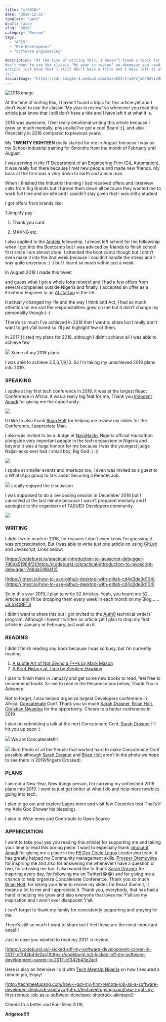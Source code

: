 ```yaml
---
title: "</2018>"
date: "2018-12-31"
template: "post"
draft: false
slug: "2018"
category: "Review"
tags:
  - "APIS"
  - "Web Development"
  - "Software Engineering"

description: "At the time of writing this, I haven’t found a topic for this article yet and I
don’t want to use the classic ‘My year in review’ so whenever you read this
article just know that I still don’t have a title and I have left it at what it
is."
socialImage: "https://cdn-images-1.medium.com/max/824/1*w3FVjskCNAY1vNCMu936Sw.gif"
---
```


![2018 image](https://cdn-images-1.medium.com/max/1600/1*J7sv6qAE_2ERXn8rBCRFmw.jpeg)

At the time of writing this, I haven’t found a topic for this article yet and I
don’t want to use the classic ‘My year in review’ so whenever you read this
article just know that I still don’t have a title and I have left it at what it
is.

2018 was awesome, I feel really emotional writing this article because I grew so
much mentally, physically[i’ve got a cool Beard :)], and also financially in
2018 compared to previous years.

My **TWENTY EIGHTEEN** really started for me in August because I was on my
School industrial training for 6months from the month of February until August.

I was serving in the IT Department of an Engineering Firm (GIL Automation), it
was really fun there because I met new people and made new friends. My boss at
the firm was a very down to earth and a nice man.

When I finished the Industrial training I had received offers and interview
calls from Big Brands but I turned them down all because they wanted me to work
full time and on-site and I couldn’t stay given that I was still a student

I got offers from brands like;

1.Amplify pay

1. Thank you card

2. MAXNG etc.

I also applied to the [Andela](https://medium.com/@Andela) fellowship, I almost
left school for the fellowship when I got into the Bootcamp but I was adviced by
friends to finish school first since I am almost done. I attended the boot camp
though but I didn’t even make it into the 2nd week because I couldn’t handle the
stress and I was quite unserious :) :) but I learnt so much within just a week.

In August 2018 I made this tweet

and guess what I got a whole lotta retweet and I had a few offers from several
companies outside Nigeria and finally, I accepted an offer as a Frontend
Engineer in an [AI startup](https://legalrobot.com/) in the US.

It actually changed my life and the way I think and Act, I had so much attention
on me and the responsibilities grew on me but it didn’t change my personality
though:) :)

There’s so much I’ve achieved in 2018 that I want to share but I really don’t
want to get y’all bored so I’ll just highlight few of them.

In 2017 I listed my plans for 2018, although I didn’t achieve all I was able to
achieve few

![](https://cdn-images-1.medium.com/max/1600/1*enRQq9Pl849Tg3RhsMF7Hw.png)
<span class="figcaption_hack">Some of my 2018 plans</span>

I was able to achieve 3,5,6,7,9,10. So I’m taking my unachieved 2018 plans into 2019.

### SPEAKING

I spoke at my first tech conference in 2018, it was at the largest React
Conference in Africa. It was a really big feat for me, Thank you [Innocent
Amadi](https://medium.com/@tru2cent) for giving me the opportunity.

![](https://cdn-images-1.medium.com/max/1600/1*CJnpq5_-b0QVGfGgizDfAA.jpeg)

I’d like to also thank [Brian Holt](https://medium.com/@btholt) for helping me
review my slides for the Conference, I appreciate Man.

I also was invited to be a Judge at [NaijaHacks](http://naijahacks.com/) Nigeria
official Hackathon alongside very important people in the tech ecosystem in
Nigeria and beyond it was a huge honour for me because I was the youngest judge
NaijaHacks ever had ( small boy, Big God :) :))

![](https://cdn-images-1.medium.com/max/1600/1*tp-dltuCTjk0bTaiJ619Aw.jpeg)

I spoke at smaller events and meetups too, I even was invited as a guest to a
WhatsApp group to talk about Securing a Remote Job.

![](https://cdn-images-1.medium.com/max/1600/1*_m9eLMgzUnnjFzY3YsCsXw.jpeg)
<span class="figcaption_hack">i really enjoyed the discussion</span>

I was supposed to do a live coding session in December 2018 but I cancelled at
the last minute because I wasn’t prepared mentally and I apologize to the
organizers of TASUED Developers community

![](https://cdn-images-1.medium.com/max/1600/1*zbXBAex6wIWfPY1tVYNiOA.jpeg)

### WRITING

I didn’t write much in 2018, for reasons I don’t even know I’m guessing it was
procrastination, But I was able to write just one article on using
[GitLab](https://medium.com/@gitlab) and Javascript, Links below:

[https://codeburst.io/practical-introduction-to-javascript-debugger-7d6da51964f2](https://codeburst.io/practical-introduction-to-javascript-debugger-7d6da51964f2)

[https://itnext.io/how-to-use-github-desktop-with-gitlab-cd4d2de3d104](https://itnext.io/how-to-use-github-desktop-with-gitlab-cd4d2de3d104)

So in this year 2019, I plan to write 52 Articles. Yeah, you heard me 52
Articles and I’ll be dropping them every week in each month on my Blog…… [JS
SECRETS](https://sheddynathan.me/)

I didn’t want to share this but I got invited to the [Auth0](https://auth0.com/)
technical writers’ program, Although I haven’t written an article yet I plan to
drop my first article in January or February, just wait on it.

### READING

I didn’t finish reading any book because I was so busy, but I’m currently
reading

1.  [A subtle Art of Not Giving a F\*\*k by Mark
    Mason](https://www.amazon.com/Subtle-Art-Not-Giving-Counterintuitive/dp/0062457713)
1.  [A Brief History of Time by Stephen
    Hawking](https://www.amazon.com/Brief-History-Time-Stephen-Hawking/dp/0553380168)

I plan to finish them in January and get some new books to read, feel free to
recommend books for me to read in the Response box below, Thank You in Advance.

Not to forget, I also helped organize largest Developers conference in Africa,
[Concatenate](https://concatenate.io/) Conf. Thank you so much [Sarah
Drasner](https://medium.com/@sarah_edo), [Brian
Holt](https://medium.com/@btholt), [Christian
Nwamba](https://medium.com/@codebeast_) for the opportunity. Cheers to a better
conference in 2019

I plan on submitting a talk at the next Concatenate Conf, [Sarah
Drasner](https://medium.com/@sarah_edo) I’ll hit you up soon :)

![](https://cdn-images-1.medium.com/max/1600/1*jG44dqx4O2ez8hxuZt0cBA.jpeg)
<span class="figcaption_hack">We are Concatenate!!!!</span>

![](https://cdn-images-1.medium.com/max/1600/1*vDygZJ8Kxus7v4HP8yyXyQ.jpeg)
<span class="figcaption_hack">Rare Photo of all the People that worked hard to make Concatenate Conf possible
although [Sarah Drasner](https://medium.com/@sarah_edo) and [Brian
Holt](https://medium.com/@btholt) aren’t in the photo we hope to see them in
2019(fingers Crossed).</span>

### **PLANS**

I am not a New Year, New things person, I’m carrying my unfinished 2018 plans
into 2019. I want to just get better at what I do and help more newbies going
into tech.

I plan to go out and explore Lagos more and visit few Countries too( That’s if
my Able God Shower his blessing).

I plan to Write more and Contribute to Open Source

### APPRECIATION

I want to take you( yes you reading this article) for supporting me and taking
your time to read this boring piece. I want to especially thank [Innocent
Amadi](https://medium.com/@tru2cent) for giving me a place in the [FB Dev Circle
Lagos](https://medium.com/@fbdevclagos) Leadership team, it has greatly helped
my Community management skills. [Prosper
Otemuyiwa](https://medium.com/@unicodeveloper) for inspiring me and also for
answering me whenever I have a question or two, for advising me too. I also
would like to thank [Sarah Drasner](https://medium.com/@sarah_edo) for inspiring
every day, for following me on Twitter(😂😂) and for giving me a chance to help organize Concatenate Conference. Thank
you so much [Brian Holt](https://medium.com/@btholt), for taking your time to
review my slides for React Summit, it means a lot to me and I appreciate it.
Thank you, everybody, that has had a hand in helping me grow and also everyone
that loves me Y’all are my inspiration and I won’t ever disappoint Y’all.

I can’t forget to thank my family for consistently supporting and praying for
me.

There’s still so much I want to share but I feel these are the most important
ones!!!

Just in case you wanted to read my 2017 in review,

[https://codeburst.io/i-kicked-off-my-software-development-career-in-2017-cf342b43e2ac](https://codeburst.io/i-kicked-off-my-software-development-career-in-2017-cf342b43e2ac)

Here is also an Interview I did with [Tech MeetUp
Nigeria](https://medium.com/@techmeetupng) on how I secured a remote job, Enjoy!

[http://techmeetupsng.com/how-i-got-my-first-remote-job-as-a-software-developer-shedrack-akintayo](http://techmeetupsng.com/how-i-got-my-first-remote-job-as-a-software-developer-shedrack-akintayo/)

Cheers to a better and Fun-filled 2019,

**Arigatou!!!!**
